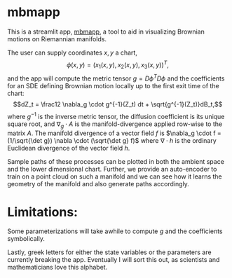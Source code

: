 # mbmapp
This is a streamlit app, [mbmapp](https://manifold-brownian-motion.streamlit.app/), a tool to aid in visualizing Brownian motions
on Riemannian manifolds.

The user can supply coordinates $x,y$ a chart,
$$\phi(x,y) = (x_1(x,y), x_2(x,y), x_3(x,y))^T,$$
and the app will compute the metric tensor $g = D\phi^T D\phi$ and the coefficients for 
an SDE defining Brownian motion locally up to the first exit time of the chart:
$$dZ_t = \frac12 \nabla_g \cdot g^{-1}(Z_t) dt + \sqrt{g^{-1}(Z_t)}dB_t,$$
where $g^{-1}$ is the inverse metric tensor, the diffusion coefficient is its unique square root,
and $\nabla_g \cdot A$ is the manifold-divergence applied row-wise to the matrix $A$. The manifold
divergence of a vector field $f$ is $\nabla_g \cdot f = (1/\sqrt{\det g}) \nabla \cdot (\sqrt{\det g} f)$
where $\nabla \cdot h$ is the ordinary Euclidean divergence of the vector field $h$.

Sample paths of these processes can be plotted in both the ambient space and the lower dimensional chart.
Further, we provide an auto-encoder to train on a point cloud on such a manifold and we can see how it learns the
geometry of the manifold and also generate paths accordingly.

# Limitations:
Some parameterizations will take awhile to compute $g$ and the coefficients symbolically.

Lastly, greek letters for either the state variables or the
parameters are currently breaking the app. Eventually I will sort this out, as
scientists and mathematicians love this alphabet.



